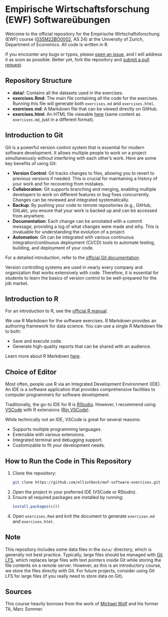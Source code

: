 # Empirische Wirtschaftsforschung (EWF) Softwareübungen

Welcome to the official repository for the Empirische Wirtschaftsforschung (EWF) course
([03SM22BO0002](https://studentservices.uzh.ch/uzh/anonym/vvz/?sap-language=DE&sap-ui-language=DE#/details/2024/003/SM/51110326/50000003/Wirtschaftswissenschaftliche%2520Fakult%25C3%25A4t/51085509/Bachelor%2520of%2520Arts%2520UZH%2520in%2520Wirtschaftswissenschaften%2520(RVO22)/51087264), AS 24) at the University of Zurich, Department of Economics. All code is written in R.

If you encounter any bugs or typos, please 
[open an issue](https://docs.github.com/en/issues/tracking-your-work-with-issues/creating-an-issue),
 and I will address it as soon as possible. Better yet, fork the repository and 
 [submit a pull request](https://docs.github.com/en/pull-requests/collaborating-with-pull-requests/proposing-changes-to-your-work-with-pull-requests/creating-a-pull-request-from-a-fork).

## Repository Structure
- **data/**: Contains all the datasets used in the exercises.
- **exercises.Rmd**: The main file containing all the code for the exercises. Running this file 
will generate both `exercises.md` and `exercises.html`.
- **exercises.md**: A Markdown file that can be viewed directly on GitHub.
- **exercises.html**: An HTML file viewable [here](https://html-preview.github.io/?url=https://github.com/elliotbeck/ewf-software-exercises/blob/main/exercises.html) (same content as `exercises.md`, just in a different format).

## Introduction to Git
Git is a powerful version control system that is essential for modern software development. 
It allows multiple people to work on a project simultaneously without interfering with each other’s 
work. Here are some key benefits of using Git:

- **Version Control**: Git tracks changes to files, allowing you to revert to previous versions 
if needed. This is crucial for maintaining a history of your work and for recovering from mistakes.
- **Collaboration**: Git supports branching and merging, enabling multiple developers to work on 
different features or bug fixes concurrently. Changes can be reviewed and integrated systematically.
- **Backup**: By pushing your code to remote repositories (e.g., GitHub, GitLab), you ensure that 
your work is backed up and can be accessed from anywhere.
- **Documentation**: Each change can be annotated with a commit message, providing a log of what 
changes were made and why. This is invaluable for understanding the evolution of a project.
- **Automation**: Git can be integrated with various continuous integration/continuous deployment 
(CI/CD) tools to automate testing, building, and deployment of your code.

For a detailed introduction, refer to the [official Git documentation](https://git-scm.com/doc).

Version controlling systems are used in nearly every company and organization that works extensively 
with code. Therefore, it is essential for students to learn the basics of version control to be 
well-prepared for the job market.

## Introduction to R
For an introduction to R, see the 
[official R manual](https://cran.r-project.org/doc/manuals/r-release/R-intro.pdf).

We use R Markdown for the software exercises. R Markdown provides an authoring framework for data 
science. You can use a single R Markdown file to both:
- Save and execute code.
- Generate high-quality reports that can be shared with an audience.

Learn more about R Markdown [here](https://rmarkdown.rstudio.com/lesson-1.html).

## Choice of Editor
Most often, people use R via an Integrated Development Environment (IDE). An IDE is a software 
application that provides comprehensive facilities to computer programmers for software development. 

Traditionally, the go-to IDE for R is [RStudio](https://posit.co/download/rstudio-desktop/).
However, I recommend using [VSCode](https://code.visualstudio.com/download) with R extensions ([Rin VSCode](https://code.visualstudio.com/docs/languages/r)). 

While technically not an IDE, VSCode is great for several reasons:
- Supports multiple programming languages.
- Extensible with various extensions.
- Integrated terminal and debugging support.
- Customizable to fit your development needs.

## How to Run the Code in This Repository
1. Clone the repository:
   ```bash
   git clone https://github.com/elliotbeck/ewf-software-exercises.git
   ```
2. Open the project in your preferred IDE (VSCode or RStudio).
3. Ensure all required packages are installed by running:
   ```R
   install.packages(c())
   ```
4. Open `exercises.Rmd` and knit the document to generate `exercises.md` and `exercises.html`.

## Note
This repository includes some data files in the `data/` directory, which is generally not best
practice. Typically, large files should be managed with [Git LFS](https://git-lfs.com), which
replaces large files with text pointers inside Git while storing the file contents on a remote
server. However, as this is an introductory course, we store the files directly with Git. For future
projects, consider using Git LFS for large files (if you really need to store data on Git).

## Sources
This course heavily borrows from the work of 
[Michael Wolf](https://www.econ.uzh.ch/en/people/faculty/wolf.html) and his former TA, Marc Sommer.
